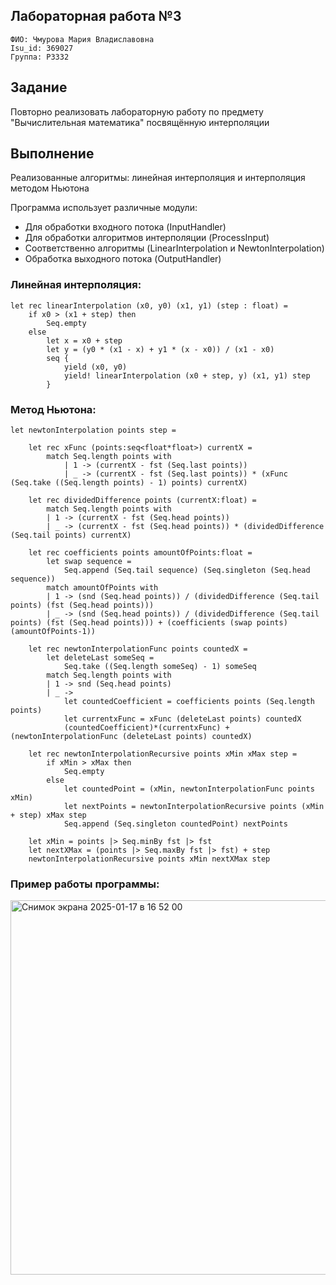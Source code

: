 ## Лабораторная работа №3

`ФИО: Чмурова Мария Владиславовна` <br />
`Isu_id: 369027` <br />
`Группа: P3332` <br />

## Задание
Повторно реализовать лабораторную работу по предмету "Вычислительная математика" посвящённую интерполяции

## Выполнение 

Реализованные алгоритмы: линейная интерполяция и интерполяция методом Ньютона

Программа использует различные модули: 
- Для обработки входного потока (InputHandler)
- Для обработки алгоритмов интерполяции (ProcessInput)
- Соответственно алгоритмы (LinearInterpolation и NewtonInterpolation)
- Обработка выходного потока (OutputHandler)

### Линейная интерполяция: 
```F#
let rec linearInterpolation (x0, y0) (x1, y1) (step : float) =
    if x0 > (x1 + step) then
        Seq.empty 
    else
        let x = x0 + step
        let y = (y0 * (x1 - x) + y1 * (x - x0)) / (x1 - x0)
        seq {
            yield (x0, y0)
            yield! linearInterpolation (x0 + step, y) (x1, y1) step
        }
```

### Метод Ньютона: 
```F#
let newtonInterpolation points step =

    let rec xFunc (points:seq<float*float>) currentX =
        match Seq.length points with
            | 1 -> (currentX - fst (Seq.last points))
            | _ -> (currentX - fst (Seq.last points)) * (xFunc (Seq.take ((Seq.length points) - 1) points) currentX)

    let rec dividedDifference points (currentX:float) =
        match Seq.length points with
        | 1 -> (currentX - fst (Seq.head points))
        | _ -> (currentX - fst (Seq.head points)) * (dividedDifference (Seq.tail points) currentX)

    let rec coefficients points amountOfPoints:float =
        let swap sequence =
            Seq.append (Seq.tail sequence) (Seq.singleton (Seq.head sequence))
        match amountOfPoints with
        | 1 -> (snd (Seq.head points)) / (dividedDifference (Seq.tail points) (fst (Seq.head points)))
        | _ -> (snd (Seq.head points)) / (dividedDifference (Seq.tail points) (fst (Seq.head points))) + (coefficients (swap points) (amountOfPoints-1))

    let rec newtonInterpolationFunc points countedX =
        let deleteLast someSeq = 
            Seq.take ((Seq.length someSeq) - 1) someSeq
        match Seq.length points with
        | 1 -> snd (Seq.head points)
        | _ -> 
            let countedСoefficient = coefficients points (Seq.length points)
            let currentxFunc = xFunc (deleteLast points) countedX
            (countedСoefficient)*(currentxFunc) + (newtonInterpolationFunc (deleteLast points) countedX)

    let rec newtonInterpolationRecursive points xMin xMax step =
        if xMin > xMax then
            Seq.empty
        else
            let countedPoint = (xMin, newtonInterpolationFunc points xMin)
            let nextPoints = newtonInterpolationRecursive points (xMin + step) xMax step
            Seq.append (Seq.singleton countedPoint) nextPoints

    let xMin = points |> Seq.minBy fst |> fst
    let nextXMax = (points |> Seq.maxBy fst |> fst) + step  
    newtonInterpolationRecursive points xMin nextXMax step
```

### Пример работы программы: 

<img width="599" alt="Снимок экрана 2025-01-17 в 16 52 00" src="https://github.com/user-attachments/assets/0e901b71-0ba1-46c1-b312-29a2d048c76d" />
